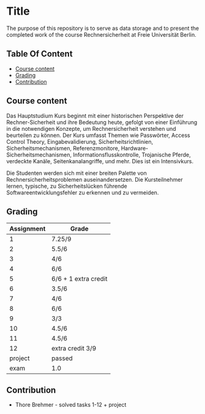 # Title

The purpose of this repository is to serve as data storage and to present the completed work of the course Rechnersicherheit at Freie Universität Berlin.

## Table Of Content

- [Course content](#course-content)
- [Grading](#grading)
- [Contribution](#contribution)


## Course content

Das Hauptstudium Kurs beginnt mit einer historischen Perspektive der Rechner-Sicherheit und ihre Bedeutung heute, gefolgt von einer Einführung in die notwendigen Konzepte, um Rechnersicherheit verstehen und beurteilen zu können. Der Kurs umfasst Themen wie Passwörter, Access Control Theory, Eingabevalidierung, Sicherheitsrichtlinien, Sicherheitsmechanismen, Referenzmonitore, Hardware-Sicherheitsmechanismen, Informationsflusskontrolle, Trojanische Pferde, verdeckte Kanäle, Seitenkanalangriffe, und mehr. Dies ist ein Intensivkurs.

Die Studenten werden sich mit einer breiten Palette von Rechnersicherheitsproblemen auseinandersetzen. Die Kursteilnehmer lernen, typische, zu Sicherheitslücken führende Softwareentwicklungsfehler zu erkennen und zu vermeiden.



## Grading

| Assignment  | Grade |
| ------------- | ------------- |
| 1  | 7.25/9  |
| 2  | 5.5/6  |
| 3  | 4/6  |
| 4  | 6/6  |
| 5  | 6/6 + 1 extra credit  |
| 6  | 3.5/6  |
| 7  | 4/6  |
| 8  | 6/6  |
| 9  | 3/3  |
| 10  | 4.5/6  |
| 11  | 4.5/6  |
| 12  | extra credit 3/9  |
| project  | passed  |
| exam  | 1.0  |



## Contribution

* Thore Brehmer - solved tasks 1-12 + project